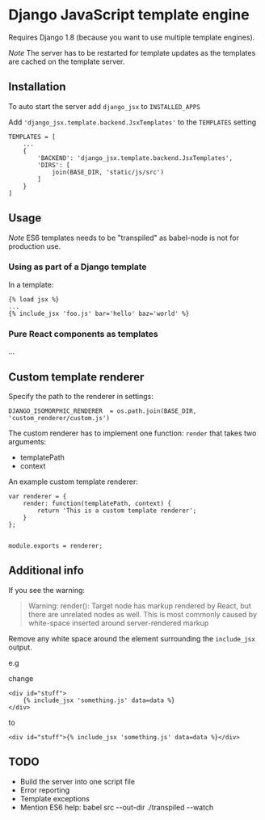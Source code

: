 # Django JavaScript template engine

Requires Django 1.8 (because you want to use multiple template engines).

*Note* The server has to be restarted for template updates as the templates are cached on the template server.


## Installation

To auto start the server add `django_jsx` to `INSTALLED_APPS`

Add `'django_jsx.template.backend.JsxTemplates'` to the `TEMPLATES` setting

    TEMPLATES = [
        ...
        {
            'BACKEND': 'django_jsx.template.backend.JsxTemplates',
            'DIRS': [
                join(BASE_DIR, 'static/js/src')
            ]
        }
    ]
    


## Usage

*Note* ES6 templates needs to be "transpiled" as babel-node is not for production use.


### Using as part of a Django template

In a template:

    {% load jsx %}
    ...
    {% include_jsx 'foo.js' bar='hello' baz='world' %}


### Pure React components as templates

...


## Custom template renderer

Specify the path to the renderer in settings:

    DJANGO_ISOMORPHIC_RENDERER  = os.path.join(BASE_DIR, 'custom_renderer/custom.js')

The custom renderer has to implement one function: `render` that takes two arguments:

*  templatePath
*  context

An example custom template renderer:

    var renderer = {
        render: function(templatePath, context) {
            return 'This is a custom template renderer';
        }
    };
    
    
    module.exports = renderer;


## Additional info

If you see the warning:

> Warning: render(): Target node has markup rendered by React, but there are unrelated nodes as well. This is most commonly caused by white-space inserted around server-rendered markup

Remove any white space around the element surrounding the `include_jsx` output.

e.g

change

    <div id="stuff">
        {% include_jsx 'something.js' data=data %}
    </div>

to

    <div id="stuff">{% include_jsx 'something.js' data=data %}</div>


## TODO

*  Build the server into one script file
*  Error reporting
*  Template exceptions
*  Mention ES6 help: babel src --out-dir ./transpiled --watch 
